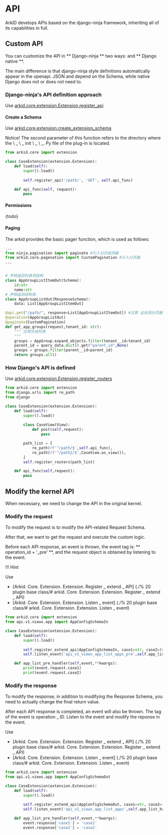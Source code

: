 # API

ArkID develops APIs based on the django-ninja framework, inheriting all of its capabilities in full.

## Custom API

You can customize the API in ** Django-ninja ** two ways: and ** Django native **.

The main difference is that django-ninja style definitions automatically appear in the openapi. JSON and depend on the Schema, while native Django does not or does not need to.

### Django-ninja's API definition approach

Use [ arkid.core.extension.Extension.register_api ](../%20插件基类/#arkid.core.extension.Extension.register_api)


#### Create a Schema

Use [ arkid.core.extension.create_extension_schema ](../%20插件基类/#arkid.core.extension.create_extension_schema)

Notice! The second parameter of this function refers to the directory where the \ _ \ _ init \ _ \ _. Py file of the plug-in is located.

```py title='示例'
from arkid.core import extension

class CaseExtension(extension.Extension): 
    def load(self): 
        super().load()
        
        self.register_api('/path/', 'GET', self.api_func)

    def api_func(self, request):
        pass
```
#### Permissions
{todo}

#### Paging

The arkid provides the basic pager function, which is used as follows:

``` py title="分页"
...
from ninja.pagination import paginate #引入分页装饰器
from arkid.core.pagenation import CustomPagination #引入分页器
...


# 声明返回列表项结构
class AppGroupListItemOut(Schema):
    id:str
    name:str
# 声明返回结构体
class AppGroupListOut(ResponseSchema):
    data: List[AppGroupListItemOut]

@api.get("/path/", response=List[AppGroupListItemOut]) #注意 此处因分页器会自动封装错误提示等数据  故而此处不需要填写封装错误信息后的Schema
@operation(AppGroupListOut)
@paginate(CustomPagination)
def get_app_groups(request,tenant_id: str):
    """ 应用分组列表
    """
    groups = AppGroup.expand_objects.filter(tenant__id=tenant_id)
    parent_id = query_data.dict().get("parent_id",None)
    groups = groups.filter(parent__id=parent_id)
    return groups.all()
```





### How Django's API is defined

Use [ arkid.core.extension.Extension.register_routers ](../%20插件基类/#arkid.core.extension.Extension.register_routers)

```py title='示例'
from arkid.core import extension
from django.urls import re_path
from django

class CaseExtension(extension.Extension): 
    def load(self): 
        super().load()
        
        class CaseView(View):
            def post(self,request):
                pass

        path_list = [
            re_path(rf'^/path/$',self.api_func),
            re_path(rf'^/path2/$',CaseView.as_view()),
        ]
        self.register_routers(path_list)

    def api_func(self,request):
        pass
```
## Modify the kernel API

When necessary, we need to change the API in the original kernel.

### Modify the request

To modify the request is to modify the API-related Request Schema.

After that, we want to get the request and execute the custom logic.

Before each API response, an event is thrown, the event tag is: ** operation_id + '_pre' **, and the request object is obtained by listening to the event.

!!! Hint

Use

* [Arkid. Core. Extension. Extension. Register _ extend _ API] (./% 20 plugin base class/# arkid. Core. Extension. Extension. Register _ extend _ API)
* [Arkid. Core. Extension. Extension. Listen _ event] (./% 20 plugin base class/# arkid. Core. Extension. Extension. Listen _ event)


```py title='示例'
from arkid.core import extension
from api.v1.views.app import AppConfigSchemaIn

class CaseExtension(extension.Extension): 
    def load(self): 
        super().load()
        
        self.register_extend_api(AppConfigSchemaIn, case1=str, case2=(str, Field(title='case2_name')))
        self.listen_event('api_v1_views_app_list_apps_pre',self.app_list_pre_handler)

    def app_list_pre_handler(self,event,**kwargs):
        print(event.request.case1)
        print(event.request.case2)
```

### Modify the response

To modify the response, in addition to modifying the Response Schema, you need to actually change the final return value.

After each API response is completed, an event will also be thrown. The tag of the event is operation _ ID. Listen to the event and modify the reponse in the event.

Use

* [Arkid. Core. Extension. Extension. Register _ extend _ API] (./% 20 plugin base class/# arkid. Core. Extension. Extension. Register _ extend _ API)
* [Arkid. Core. Extension. Extension. Listen _ event] (./% 20 plugin base class/# arkid. Core. Extension. Extension. Listen _ event)

```py title='示例'
from arkid.core import extension
from api.v1.views.app import AppConfigSchemaOut

class CaseExtension(extension.Extension): 
    def load(self): 
        super().load()
        
        self.register_extend_api(AppConfigSchemaOut, case1=str, case2=(str, Field(title='case2_name')))
        self.listen_event('api_v1_views_app_list_apps',self.app_list_handler)

    def app_list_pre_handler(self,event,**kwargs):
        event.response['case1'] = 'case1'
        event.response['case2'] = 'case2'
```